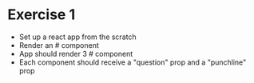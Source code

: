 # Exercise 1

- Set up a react app from the scratch
- Render an #<App /> component
- App should render 3 #<Joke /> component
- Each <Joke /> component should receive a "question" prop and a "punchline" prop